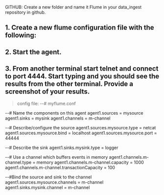 ﻿GITHUB:
Create a new folder and name it Flume in your data_ingest repository in github.

## 1. Create a new flume configuration file with the following:

## 2. Start the agent.

## 3. From another terminal start telnet and connect to port 4444. Start typing and you should see the results from the other terminal. Provide a screenshot of your results.

> config file:
--# myflume.conf

--# Name the components on this agent
agent1.sources = mysource
agent1.sinks = mysink
agent1.channels = m-channel

--# Describe/configure the source
agent1.sources.mysource.type = netcat
agent1.sources.mysource.bind = localhost
agent1.sources.mysource.port = 44444

--# Describe the sink
agent1.sinks.mysink.type = logger

--# Use a channel which buffers events in memory
agent1.channels.m-channel.type = memory
agent1.channels.m-channel.capacity = 1000
agent1.channels.m-channel.transactionCapacity = 100

--#Bind the source and sink to the channel
agent1.sources.mysource.channels = m-channel
agent1.sinks.mysink.channel = m-channel
